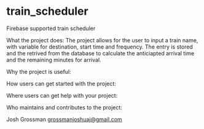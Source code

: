 # train_scheduler

Firebase supported train scheduler

What the project does:
The project allows for the user to input a train name, with variable for destination, start time and frequency. The entry is stored and the retrived from the database to calculate the anticiapted arrival time and the remaining minutes for arrival.


Why the project is useful:


How users can get started with the project:

Where users can get help with your project:

Who maintains and contributes to the project:

Josh Grossman
grossmanjoshuaj@gmail.com
